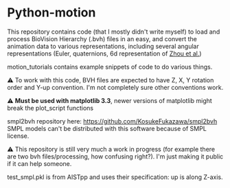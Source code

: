 # Python-motion

This repository contains code (that I mostly didn't write myself) to load and process BioVision Hierarchy (.bvh) files in an easy, and convert the animation data to various representations, including several angular representations (Euler, quaternions, 6d representation of [Zhou et al.](https://arxiv.org/abs/1812.07035))

motion_tutorials contains example snippets of code to do various things.

:warning: To work with this code, BVH files are expected to have Z, X, Y rotation order and Y-up convention. I'm not completely sure other conventions work.

:warning: **Must be used with matplotlib 3.3**, newer versions of matplotlib might break the plot_script functions


smpl2bvh repository here: https://github.com/KosukeFukazawa/smpl2bvh
SMPL models can't be distributed with this software because of SMPL license.

:warning: This repository is still very much a work in progress (for example there are two bvh files/processing, how confusing right?). I'm just making it public if it can help someone.

test_smpl.pkl is from AISTpp and uses their specification: up is along Z-axis.